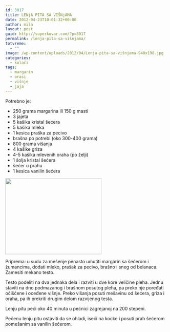 ```yaml
---
id: 3017
title: LENjA PITA SA VIŠNjAMA
date: 2012-04-23T10:01:32+00:00
author: mila
layout: post
guid: http://superkuvar.com/?p=3017
permalink: /lenja-pita-sa-višnjama/
totvreme:
  - ""
image: /wp-content/uploads/2012/04/Lenja-pita-sa-višnjama-940x198.jpg
categories:
  - kolači
tags:
  - margarin
  - orasi
  - višnje
  - jaja
---
```

Potrebno je:

  * 250 grama margarina ili 150 g masti
  * 3 jajeta
  * 5 kašika kristal šećera
  * 5 kašika mleka
  * 1 kesica praška za pecivo
  * brašna po potrebi (oko 300-400 grama)
  * 800 grama višanja
  * 4 kašike griza
  * 4-5 kašika mlevenih oraha (po želji)
  * 1 šolja kristal šećera
  * šećer u prahu
  * 1 kesica vanilin šećera

<img class="alignnone size-medium wp-image-3018" title="Lenja pita sa višnjama" src="/wp-content/uploads/2012/04/Lenja-pita-sa-višnjama-e1335174706593-300x237.jpg" alt="" width="300" height="237" /> 

Priprema: u sudu za mešenje penasto umutiti margarin sa šećerom i žumancima, dodati mleko, prašak za pecivo, brašno i sneg od belanaca. Zamesiti mekano testo.

Testo podeliti na dva jednaka dela i razviti u dve kore veličine pleha. Jednu staviti na dno podmazanog i brašnom posutog pleha, pa preko nje poređati očišćene i oceđene višnje. Preko višanja posuti mešavinu od šećera, griza i oraha, pa ih prekriti drugim delom razvijenog testa.

Lenju pitu peći oko 40 minuta u pećnici zagrejanoj na 200 stepeni.

Pečenu lenju pitu ostaviti da se ohladi, iseći na kocke i posuti prah šećerom pomešanim sa vanilin šećerom.